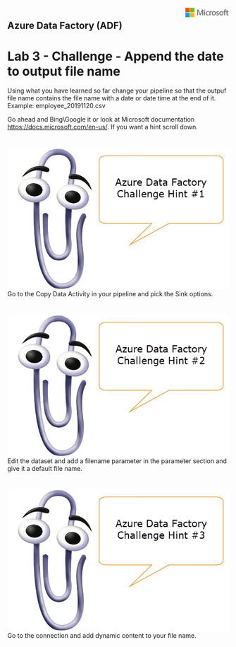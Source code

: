 <img style="float: right;" src="../../graphics/solutions-microsoft-logo-small.png">

## Azure Data Factory (ADF) 
# Lab 3 - Challenge - Append the date to output file name

Using what you have learned so far change your pipeline so that the outpuf file name contains the file name with
a date or date time at the end of it.  Example: employee_20191120.csv

Go ahead and Bing\Google it or look at Microsoft documentation https://docs.microsoft.com/en-us/.  If you want a hint scroll down.

#
#
#
#
#
#
#
#
#
#
#
#
#
#
#
#
#
#
#
#

<img style="float: right;" src="../../graphics/clipyhint1.png">

Go to the Copy Data Activity in your pipeline and pick the Sink options.

#
#
#
#
#
#
#
#
#
#
#
#
#
#
#
#
#
#
#
#

<img style="float: right;" src="../../graphics/clipyhint2.png">

Edit the dataset and add a filename parameter in the parameter section and give it a default file name.

#
#
#
#
#
#
#
#
#
#
#
#
#
#
#
#
#
#
#
#

<img style="float: right;" src="../../graphics/clipyhint3.png">

Go to the connection and add dynamic content to your file name.

#
#
#
#
#
#
#
#
#
#
#
#
#
#
#
#
#
#
#
#
